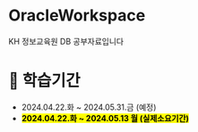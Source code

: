 # OracleWorkspace
KH 정보교육원 DB 공부자료입니다

# :calendar: 학습기간 

- 2024.04.22.화 ~ 2024.05.31.금 (예정)
- <mark>**2024.04.22.화 ~ 2024.05.13 월 (실제소요기간)**</mark>